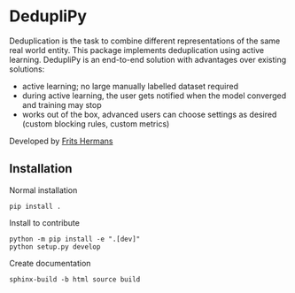 # DedupliPy
Deduplication is the task to combine different representations of the same real world entity. 
This package implements deduplication using active learning.
DedupliPy is an end-to-end solution with advantages over existing solutions:
- active learning; no large manually labelled dataset required
- during active learning, the user gets notified when the model converged and training may stop
- works out of the box, advanced users can choose settings as desired (custom blocking rules, custom metrics)

Developed by [Frits Hermans](https://www.linkedin.com/in/frits-hermans-data-scientist/)

## Installation
Normal installation

```
pip install .
```

Install to contribute 
```
python -m pip install -e ".[dev]"
python setup.py develop
```

Create documentation

```
sphinx-build -b html source build
```